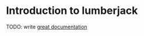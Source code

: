 # Introduction to lumberjack

TODO: write [great documentation](http://jacobian.org/writing/great-documentation/what-to-write/)
